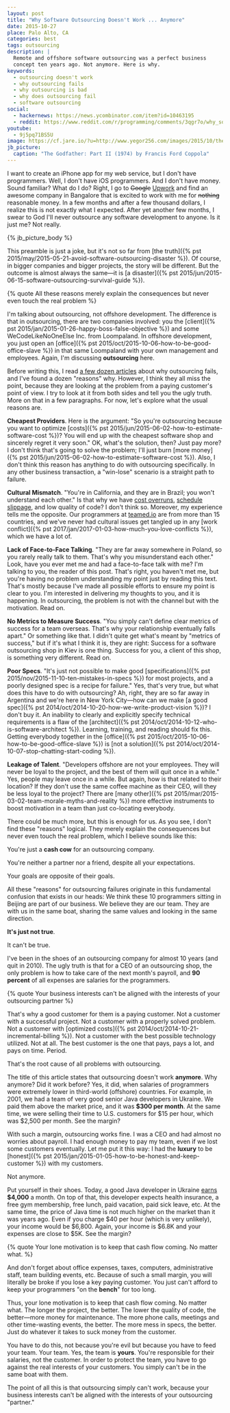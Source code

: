 ```yaml
---
layout: post
title: "Why Software Outsourcing Doesn't Work ... Anymore"
date: 2015-10-27
place: Palo Alto, CA
categories: best
tags: outsourcing
description: |
  Remote and offshore software outsourcing was a perfect business
  concept ten years ago. Not anymore. Here is why.
keywords:
  - outsourcing doesn't work
  - why outsourcing fails
  - why outsourcing is bad
  - why does outsourcing fail
  - software outsourcing
social:
  - hackernews: https://news.ycombinator.com/item?id=10463195
  - reddit: https://www.reddit.com/r/programming/comments/3qgr7o/why_software_outsourcing_doesnt_work_anymore/
youtube:
  - 9j5pq71BS5U
image: https://cf.jare.io/?u=http://www.yegor256.com/images/2015/10/the-godfather-ii.jpg
jb_picture:
  caption: "The Godfather: Part II (1974) by Francis Ford Coppola"
---
```


I want to create an iPhone app for my web service, but I don't have
programmers. Well, I don't have iOS programmers. And I don't have money.
Sound familiar? What do I do? Right, I go to <del>Google</del>
[Upwork](http://www.upwork.com) and find an awesome company in Bangalore
that is excited to work with me for <del>nothing</del> reasonable money. In
a few months and after a few thousand dollars, I realize this is not exactly
what I expected. After yet another few months, I swear to God I'll never outsource
any software development to anyone. Is it just me? Not really.

<!--more-->

{% jb_picture_body %}

This preamble is just a joke, but it's not so far from
[the truth]({% pst 2015/may/2015-05-21-avoid-software-outsourcing-disaster %}). Of course,
in bigger companies and bigger projects, the story will be different. But the
outcome is almost always the same&mdash;it is
[a disaster]({% pst 2015/jun/2015-06-15-software-outsourcing-survival-guide %}).

{% quote All these reasons merely explain the consequences but never even touch the real problem %}

I'm talking about outsourcing, not offshore development. The difference is
that in outsourcing, there are two companies involved: you the
[client]({% pst 2015/jan/2015-01-26-happy-boss-false-objective %})
and some WeCodeLikeNoOneElse Inc. from Loompaland.  In offshore
development, you just open an
[office]({% pst 2015/oct/2015-10-06-how-to-be-good-office-slave %}) in that same Loompaland with your own
management and employees. Again, I'm discussing **outsourcing** here.

Before writing this, I read
[a few dozen articles](https://www.google.com/search?q=why+outsourcing+fails)
about why outsourcing fails, and I've found a dozen "reasons" why. However, I think
they all miss the point, because they are looking at the problem from
a paying customer's point of view. I try to look at it from both sides
and tell you the ugly truth. More on that in a few paragraphs. For now, let's
explore what the usual reasons are.

**Cheapest Providers**.
Here is the argument: "So you're outsourcing because you want to optimize
[costs]({% pst 2015/jun/2015-06-02-how-to-estimate-software-cost %})?
You will end up with the cheapest software shop and sincerely regret
it very soon." OK, what's the solution, then? Just pay more?
I don't think that's going to solve the problem; I'll
just burn
[more money]({% pst 2015/jun/2015-06-02-how-to-estimate-software-cost %}).
Also, I don't think this reason has anything to
do with outsourcing specifically. In any other business transaction, a
"win-lose" scenario is a straight path to failure.

**Cultural Mismatch**.
"You're in California, and they are in Brazil; you
won't understand each other." Is that why we have
[cost overruns](https://en.wikipedia.org/wiki/Cost_overrun),
[schedule slippage](https://en.wikipedia.org/wiki/Project_slippage),
and low quality of code? I don't think so. Moreover, my experience
tells me the opposite. Our programmers at [teamed.io](http://www.teamed.io)
are from more than 15 countries, and we've never had cultural issues get
tangled up in any
[work conflict]({% pst 2017/jan/2017-01-03-how-much-you-love-conflicts %}), which we have a lot of.

**Lack of Face-to-Face Talking**.
"They are far away somewhere in Poland, so you rarely really talk to them.
That's why you misunderstand each other." Look, have you ever met me and
had a face-to-face talk with me? I'm talking to you, the reader of this
post. That's right, you haven't met me, but you're having no problem
understanding my point just by reading this text. That's mostly because
I've made all possible efforts to ensure my point is clear to you. I'm
interested in delivering my thoughts to you, and it is happening. In outsourcing,
the problem is not with the channel but with the motivation. Read on.

**No Metrics to Measure Success**.
"You simply can't define clear metrics of success for a team overseas.
That's why your relationship eventually falls apart." Or something like that.
I didn't quite get what's meant by "metrics of success," but if it's
what I think it is, they are right: Success for a software outsourcing
shop in Kiev is one thing. Success for you, a client of this shop, is something
very different. Read on.

**Poor Specs**.
"It's just not possible to make good
[specifications]({% pst 2015/nov/2015-11-10-ten-mistakes-in-specs %}) for most projects, and a
poorly designed spec is a recipe for failure." Yes, that's very true,
but what does this have to do with outsourcing? Ah, right, they are so far
away in Argentina and we're here in New York City&mdash;how can we make
[a good spec]({% pst 2014/oct/2014-10-20-how-we-write-product-vision %})?
I don't buy it. An inability to clearly and explicitly
specify technical requirements is a flaw of the
[architect]({% pst 2014/oct/2014-10-12-who-is-software-architect %}). Learning, training,
and reading should fix this. Getting everybody together in the
[office]({% pst 2015/oct/2015-10-06-how-to-be-good-office-slave %})
is [not a solution]({% pst 2014/oct/2014-10-07-stop-chatting-start-coding %}).

**Leakage of Talent**.
"Developers offshore are not your employees. They will never
be loyal to the project, and the best of them will quit once in a while."
Yes, people may leave once in a while. But again, how is that related to their
location? If they don't use the same coffee machine as their CEO, will they
be less loyal to the project? There are
[many other]({% pst 2015/mar/2015-03-02-team-morale-myths-and-reality %}) more effective instruments
to boost motivation in a team than just co-locating everybody.

There could be much more, but this is enough for us. As you see,
I don't find these "reasons" logical. They merely explain the
consequences but never even touch the real problem, which I believe
sounds like this:

You're just a **cash cow** for an outsourcing company.

You're neither a partner nor a friend, despite all your expectations.

Your goals are opposite of their goals.

All these "reasons" for outsourcing failures originate in this
fundamental confusion that exists in our heads: We think these
10 programmers sitting in Beijing are part of our business. We believe
they are our team. They are with us in the same boat, sharing
the same values and looking in the same direction.

**It's just not true**.

It can't be true.

I've been in the shoes of an outsourcing company for almost 10 years
(and quit in 2010). The ugly truth is that for a CEO of an outsourcing
shop, the only problem is how to take care of the
next month's payroll, and **90 percent** of all expenses are salaries
for the programmers.

{% quote Your business interests can't be aligned with the interests of your outsourcing partner %}

That's why a good customer for them is a paying customer. Not a customer with
a successful project. Not a customer with a properly solved problem. Not
a customer with
[optimized costs]({% pst 2014/oct/2014-10-21-incremental-billing %}).
Not a customer with the best possible
technology utilized. Not at all. The best customer is the one that pays,
pays a lot, and pays on time. Period.

That's the root cause of all problems with outsourcing.

The title of this article states that outsourcing doesn't work **anymore**. Why
anymore? Did it work before? Yes, it did, when salaries of programmers
were extremely lower in third-world (offshore) countries. For example, in 2001, we had
a team of very good senior Java developers in Ukraine. We paid them above
the market price, and it was **$300 per month**. At the same time, we were
selling their time to U.S. customers for $15 per hour, which was $2,500 per month.
See the margin?

With such a margin, outsourcing works fine. I was a CEO and had almost no
worries about payroll. I had enough money to pay my team, even if we
lost some customers eventually. Let me put it this way:
I had the **luxury** to be
[honest]({% pst 2015/jan/2015-01-05-how-to-be-honest-and-keep-customer %})
with my customers.

Not anymore.

Put yourself in their shoes. Today, a good Java developer in Ukraine
[earns](http://www.payscale.com/research/UA/Job=Senior_Java_Developer/Salary)
**$4,000** a month. On top of that, this developer expects health
insurance, a free gym membership, free lunch, paid vacation, paid sick leave, etc. At the same
time, the price of Java time is not much higher on the market than it was years ago. Even
if you charge $40 per hour (which is very unlikely), your income would be $6,800.
Again, your income is $6.8K and your expenses are close to $5K. See the margin?

{% quote Your lone motivation is to keep that cash flow coming. No matter what. %}

And don't forget about office expenses, taxes, computers,
administrative staff, team building events, etc. Because of such a small
margin, you will literally be broke if you lose a key paying customer. You just
can't afford to keep your programmers "on the **bench**" for too long.

Thus, your lone motivation is to keep that
cash flow coming. No matter what. The longer the project, the better.
The lower the quality of code, the better&mdash;more money for maintenance.
The more phone calls, meetings and other time-wasting events, the better.
The more mess in specs, the better. Just do whatever it takes to suck
money from the customer.

You have to do this, not because you're evil but because you
have to feed your team. Your team. Yes, the team is **yours**. You're responsible
for their salaries, not the customer. In order to protect the team, you
have to go against the real interests of your customers.
You simply can't be in the same boat with them.

The point of all this is that outsourcing simply can't work, because your business interests
can't be aligned with the interests of your outsourcing "partner."
